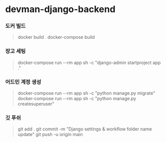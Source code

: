 # devman-django-backend

### 도커 빌드

> docker build .
> docker-compose build

### 장고 세팅

> docker-compose run --rm app sh -c "django-admin startproject app ."

### 어드민 계정 생성

> docker-compose run --rm app sh -c "python manage.py migrate"
> docker-compose run --rm app sh -c "python manage.py createsuperuser"

### 깃 푸쉬

> git add .
> git commit -m "Django settings & workflow folder name update"
> git push -u origin main
